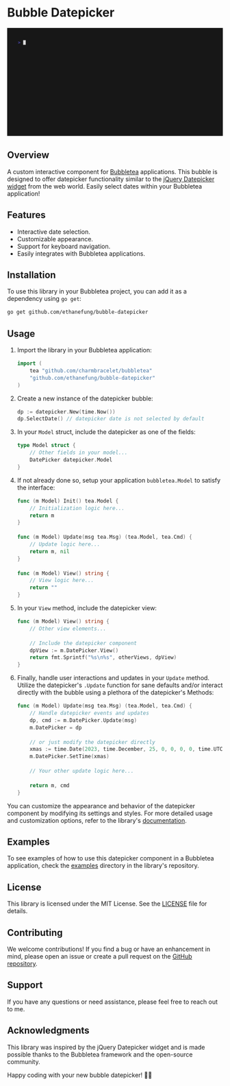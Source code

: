 # Bubble Datepicker

![](./examples/basic/basic.gif)

## Overview

A custom interactive component for [Bubbletea](https://github.com/charmbracelet/bubbletea) applications. This bubble is designed to offer datepicker functionality similar to the [jQuery Datepicker widget](https://api.jqueryui.com/datepicker) from the web world. Easily select dates within your Bubbletea application!

## Features

- Interactive date selection.
- Customizable appearance.
- Support for keyboard navigation.
- Easily integrates with Bubbletea applications.

## Installation

To use this library in your Bubbletea project, you can add it as a dependency using `go get`:

```bash
go get github.com/ethanefung/bubble-datepicker
```

## Usage

1. Import the library in your Bubbletea application:

   ```go
   import (
       tea "github.com/charmbracelet/bubbletea"
       "github.com/ethanefung/bubble-datepicker"
   )
   ```

2. Create a new instance of the datepicker bubble:

   ```go
   dp := datepicker.New(time.Now())
   dp.SelectDate() // datepicker date is not selected by default
   ```

3. In your `Model` struct, include the datepicker as one of the fields:

   ```go
   type Model struct {
       // Other fields in your model...
       DatePicker datepicker.Model
   }
   ```

4. If not already done so, setup your application `bubbletea.Model` to satisfy the interface:

   ```go
   func (m Model) Init() tea.Model {
       // Initialization logic here...
       return m
   }

   func (m Model) Update(msg tea.Msg) (tea.Model, tea.Cmd) {
       // Update logic here...
       return m, nil
   }

   func (m Model) View() string {
       // View logic here...
       return ""
   }
   ```

5. In your `View` method, include the datepicker view:

   ```go
   func (m Model) View() string {
       // Other view elements...

       // Include the datepicker component
       dpView := m.DatePicker.View()
       return fmt.Sprintf("%s\n%s", otherViews, dpView)
   }
   ```

6. Finally, handle user interactions and updates in your `Update` method. Utilize the datepicker's `.Update` function for sane defaults and/or interact directly with the bubble using a plethora of the datepicker's Methods:

   ```go
   func (m Model) Update(msg tea.Msg) (tea.Model, tea.Cmd) {
       // Handle datepicker events and updates
       dp, cmd := m.DatePicker.Update(msg)
       m.DatePicker = dp

       // or just modify the datepicker directly
       xmas := time.Date(2023, time.December, 25, 0, 0, 0, 0, time.UTC)
       m.DatePicker.SetTime(xmas)

       // Your other update logic here...

       return m, cmd
   }
   ```

You can customize the appearance and behavior of the datepicker component by modifying its settings and styles. For more detailed usage and customization options, refer to the library's [documentation](https://github.com/ethanefung/bubble-datepicker).

## Examples

To see examples of how to use this datepicker component in a Bubbletea application, check the [examples](./examples/) directory in the library's repository.

## License

This library is licensed under the MIT License. See the [LICENSE](LICENSE) file for details.

## Contributing

We welcome contributions! If you find a bug or have an enhancement in mind, please open an issue or create a pull request on the [GitHub repository](https://github.com/ethanefung/bubble-datepicker).

## Support

If you have any questions or need assistance, please feel free to reach out to me.

## Acknowledgments

This library was inspired by the jQuery Datepicker widget and is made possible thanks to the Bubbletea framework and the open-source community.

Happy coding with your new bubble datepicker! 📅🎉
